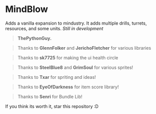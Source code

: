 # MindBlow

Adds a vanilla expansion to mindustry. It adds multiple drills, turrets, resources, and some units. 
*Still in development*

> **ThePythonGuy.**

> Thanks to **GlennFolker** and **JerichoFletcher** for various libraries

> Thanks to **sk7725** for making the ui health circle

> Thanks to **SteelBlue8** and **GrimSoul** for various sprites!

> Thanks to **Txar** for spriting and ideas!

> Thanks to **EyeOfDarkness** for item score library!

> Thanks to **Senri** for Bundle Lib!

If you think its worth it, star this repository :D
